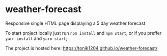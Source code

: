 # weather-forecast
Responsive single HTML page displaying a 5 day weather forecast

To start project locally just run `npm install` and `npm start`, or if you preffer `yarn install` and `yarn start`;

The project is hosted here: https://tonik1204.github.io/weather-forecast/

